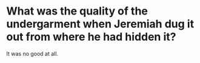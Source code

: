 # What was the quality of the undergarment when Jeremiah dug it out from where he had hidden it?

It was no good at all.
